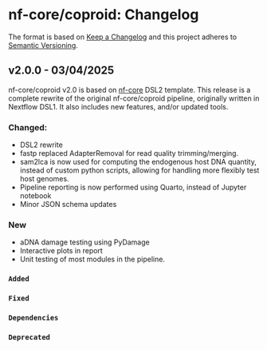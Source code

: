 # nf-core/coproid: Changelog

The format is based on [Keep a Changelog](https://keepachangelog.com/en/1.0.0/)
and this project adheres to [Semantic Versioning](https://semver.org/spec/v2.0.0.html).

## v2.0.0 - 03/04/2025

nf-core/coproid v2.0 is based on [nf-core](https://nf-co.re/) DSL2 template.
This release is a complete rewrite of the original nf-core/coproid pipeline, originally written in Nextflow DSL1. It also includes new features, and/or updated tools.

### Changed:

- DSL2 rewrite
- fastp replaced AdapterRemoval for read quality trimming/merging.
- sam2lca is now used for computing the endogenous host DNA quantity, instead of custom python scripts, allowing for handling more flexibly test host genomes.
- Pipeline reporting is now performed using Quarto, instead of Jupyter notebook
- Minor JSON schema updates

### New

- aDNA damage testing using PyDamage
- Interactive plots in report
- Unit testing of most modules in the pipeline.

### `Added`

### `Fixed`

### `Dependencies`

### `Deprecated`
